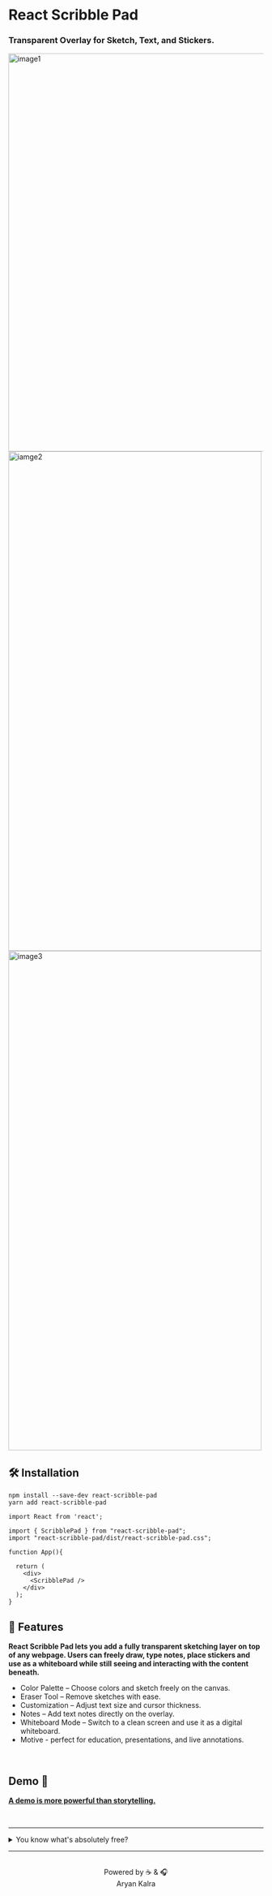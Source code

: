   # React Scribble Pad
  
  ### Transparent Overlay for Sketch, Text, and Stickers.

<img width="1435" height="785" alt="image1" src="https://github.com/user-attachments/assets/d94fde81-537e-49c3-a8e6-931e6ca4a8bd" />
<img width="500" height="985" alt="iamge2" src="https://github.com/user-attachments/assets/f6ee340d-6926-42f1-8d58-c37043e0c149" />
<img width="500" height="985" alt="image3" src="https://github.com/user-attachments/assets/d3bb64ee-b970-4260-bc5f-67d8c33ed998" />

  
## 🛠️ Installation
```
npm install --save-dev react-scribble-pad
yarn add react-scribble-pad
```

```
import React from 'react';

import { ScribblePad } from "react-scribble-pad";
import "react-scribble-pad/dist/react-scribble-pad.css";
  
function App(){

  return (
    <div>
      <ScribblePad />
    </div>
  );
}
```

## 🚀 Features
  **React Scribble Pad lets you add a fully transparent sketching layer on top of any webpage. Users can freely draw, type notes, place stickers and use as a whiteboard while still seeing and interacting with the content beneath.**
  
 - Color Palette – Choose colors and sketch freely on the canvas.
 - Eraser Tool – Remove sketches with ease.
 - Customization – Adjust text size and cursor thickness.
 - Notes – Add text notes directly on the overlay.
 - Whiteboard Mode – Switch to a clean screen and use it as a digital whiteboard.
 - Motive - perfect for education, presentations, and live annotations.

<br/>

## Demo 🗿

**[A demo is more powerful than storytelling.](https://scribble-pad-psi.vercel.app/)**

<br/>

---

<details>
  <summary>You know what's absolutely free?</summary>

- Leaving a ⭐ star
- 🍴Forking the repository
- No hidden fees, no subscriptions - just pure open-source love 🥰!

</details>

---

<div align="center">

<br>
Powered by ☕️ & 🎧 <br>
Aryan Kalra

</div>
